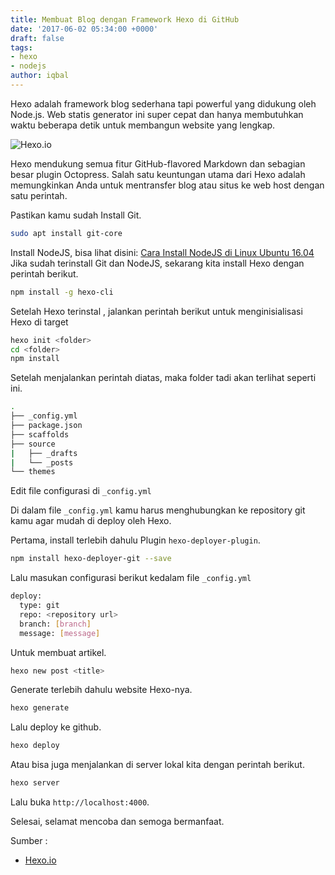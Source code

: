 ```yaml
---
title: Membuat Blog dengan Framework Hexo di GitHub
date: '2017-06-02 05:34:00 +0000'
draft: false
tags:
- hexo
- nodejs
author: iqbal
---
```


Hexo adalah framework blog sederhana tapi powerful yang didukung oleh Node.js. Web statis generator ini super cepat dan hanya membutuhkan waktu beberapa detik untuk membangun website yang lengkap.

![Hexo.io](https://earth-id-jkt-1.bal.web.id/assets/gambar/2017/hexo.png)

Hexo mendukung semua fitur GitHub-flavored Markdown dan sebagian besar plugin Octopress. Salah satu keuntungan utama dari Hexo adalah memungkinkan Anda untuk mentransfer blog atau situs ke web host dengan satu perintah.

Pastikan kamu sudah Install Git.

```bash
sudo apt install git-core
```
Install NodeJS, bisa lihat disini: [Cara Install NodeJS di Linux Ubuntu 16.04](/cara-install-nodejs-di-linux-ubuntu-16.04)
Jika sudah terinstall Git dan NodeJS, sekarang kita install Hexo dengan perintah berikut.
```bash
npm install -g hexo-cli
```
Setelah Hexo terinstal , jalankan perintah berikut untuk menginisialisasi Hexo di target
```bash
hexo init <folder>
cd <folder>
npm install
```
Setelah menjalankan perintah diatas, maka folder tadi akan terlihat seperti ini.
```bash
.
├── _config.yml
├── package.json
├── scaffolds
├── source
|   ├── _drafts
|   └── _posts
└── themes
```
Edit file configurasi di `_config.yml`

Di dalam file `_config.yml` kamu harus menghubungkan ke repository git kamu agar mudah di deploy oleh Hexo.

Pertama, install terlebih dahulu Plugin `hexo-deployer-plugin`.
```bash
npm install hexo-deployer-git --save
```

Lalu masukan configurasi berikut kedalam file `_config.yml`

```bash
deploy:
  type: git
  repo: <repository url>
  branch: [branch]
  message: [message]
```
Untuk membuat artikel.
```bash
hexo new post <title>
```
Generate terlebih dahulu website Hexo-nya.
```bash
hexo generate
```
Lalu deploy ke github.
```bash
hexo deploy
```
Atau bisa juga menjalankan di server lokal kita dengan perintah berikut.
```bash
hexo server
```
Lalu buka `http://localhost:4000`.

Selesai, selamat mencoba dan semoga bermanfaat.

Sumber :
- [Hexo.io](https://hexo.io)
